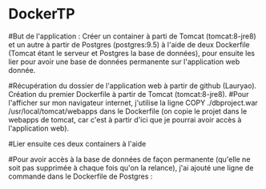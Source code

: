 # DockerTP

#But de l'application : Créer un container à parti de Tomcat (tomcat:8-jre8) et un autre à partir de Postgres (postgres:9.5) à l'aide de deux Dockerfile (Tomcat étant le serveur et Postgres la base de données), pour ensuite les lier pour avoir une base de données permanente sur l'application web donnée.

#Récupération du dossier de l'application web à partir de github (Lauryao). Création du premier Dockerfile à partir de Tomcat (tomcat:8-jre8). 
#Pour l'afficher sur mon navigateur internet, j'utilise la ligne COPY ./dbproject.war /usr/local/tomcat/webapps dans le Dockerfile (on copie le projet dans le webapps de tomcat, car c'est à partir d'ici que je pourrai avoir accès à l'application web).

#Lier ensuite ces deux containers à l'aide 

#Pour avoir accès à la base de données de façon permanente (qu'elle ne soit pas supprimée à chaque fois qu'on la relance), j'ai ajouté une ligne de commande dans le Dockerfile de Postgres : 
